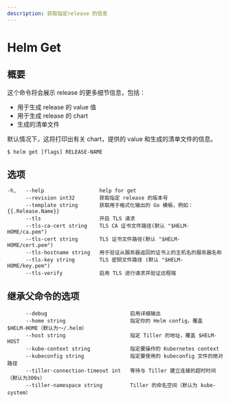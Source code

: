 ```yaml
---
description: 获取指定release 的信息
---
```


# Helm Get

## 概要

这个命令将会展示 release 的更多细节信息，包括：

* 用于生成 release 的 value 值
* 用于生成 release 的 chart
* 生成的清单文件

默认情况下，这将打印出有关 chart，提供的 value 和生成的清单文件的信息。

```text
$ helm get [flags] RELEASE-NAME
```

## 选项

```text
-h,   --help                  help for get
      --revision int32        获取指定 release 的版本号
      --template string       获取用于格式化输出的 Go 模板，例如：{{.Release.Name}}
      --tls                   开启 TLS 请求
      --tls-ca-cert string    TLS CA 证书文件路径(默认 "$HELM-HOME/ca.pem")
      --tls-cert string       TLS 证书文件路径(默认 "$HELM-HOME/cert.pem")
      --tls-hostname string   用于验证从服务器返回的证书上的主机名的服务器名称
      --tls-key string        TLS 密钥文件路径 (默认 "$HELM-HOME/key.pem")
      --tls-verify            启用 TLS 进行请求并验证远程端
```

## 继承父命令的选项

```text
      --debug                           启用详细输出
      --home string                     指定你的 Helm config，覆盖 $HELM-HOME（默认为～/.helm）
      --host string                     指定 Tiller 的地址，覆盖 $HELM-HOST
      --kube-context string             指定要操作的 Kubernetes context
      --kubeconfig string               指定要使用的 kubeconfig 文件的绝对路径
      --tiller-connection-timeout int   等待与 Tiller 建立连接的超时时间（默认为300s）
      --tiller-namespace string         Tiller 的命名空间（默认为 kube-system）
```



